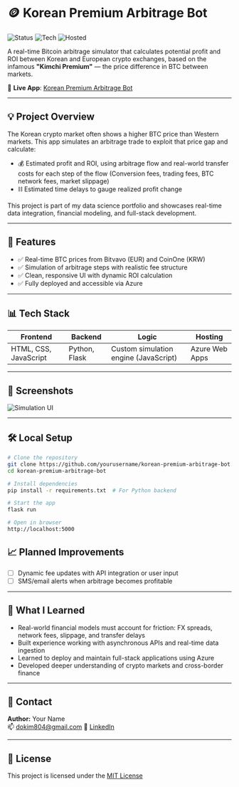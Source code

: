 # 🪙 Korean Premium Arbitrage Bot

![Status](https://img.shields.io/badge/status-live-brightgreen)
![Tech](https://img.shields.io/badge/built_with-JavaScript%20%7C%20Python-blue)
![Hosted](https://img.shields.io/badge/hosted_on-Azure-lightblue)

A real-time Bitcoin arbitrage simulator that calculates potential profit and ROI between Korean and European crypto exchanges, based on the infamous **"Kimchi Premium"** — the price difference in BTC between markets.

🔗 **Live App**: [Korean Premium Arbitrage Bot](https://korean-premium-arbitrage-bot-ard3fnductawgmh0.koreasouth-01.azurewebsites.net/)

---

## 💡 Project Overview

The Korean crypto market often shows a higher BTC price than Western markets. This app simulates an arbitrage trade to exploit that price gap and calculate:

- 💰 Estimated profit and ROI, using arbitrage flow and real-world transfer costs for each step of the flow (Conversion fees, trading fees, BTC network fees, market slippage)
- ⛓️ Estimated time delays to gauge realized profit change

This project is part of my data science portfolio and showcases real-time data integration, financial modeling, and full-stack development.

---

## 🚀 Features

- ✅ Real-time BTC prices from Bitvavo (EUR) and CoinOne (KRW)
- ✅ Simulation of arbitrage steps with realistic fee structure
- ✅ Clean, responsive UI with dynamic ROI calculation
- ✅ Fully deployed and accessible via Azure

---

## 📊 Tech Stack

| Frontend | Backend | Logic | Hosting |
|----------|---------|-------|---------|
| HTML, CSS, JavaScript | Python, Flask | Custom simulation engine (JavaScript) | Azure Web Apps |

---

## 📸 Screenshots

![Simulation UI](./screenshots/simulation-ui.png)

---

## 🛠️ Local Setup

```bash
# Clone the repository
git clone https://github.com/yourusername/korean-premium-arbitrage-bot.git
cd korean-premium-arbitrage-bot

# Install dependencies
pip install -r requirements.txt  # For Python backend

# Start the app
flask run

# Open in browser
http://localhost:5000
```

## 📈 Planned Improvements

- [ ] Dynamic fee updates with API integration or user input
- [ ] SMS/email alerts when arbitrage becomes profitable

---

## 🧠 What I Learned

- Real-world financial models must account for friction: FX spreads, network fees, slippage, and transfer delays
- Built experience working with asynchronous APIs and real-time data ingestion
- Learned to deploy and maintain full-stack applications using Azure
- Developed deeper understanding of crypto markets and cross-border finance

---

## 🤝 Contact

**Author:** Your Name  
📫 dokim804@gmail.com
🔗 [LinkedIn](https://www.linkedin.com/in/dayu-kim-327002ba/)

---

## 📄 License

This project is licensed under the [MIT License](./LICENSE)
